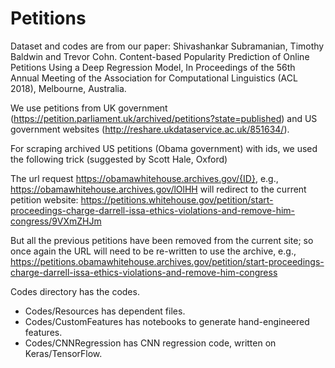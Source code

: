 # Petitions

Dataset and codes are from our paper: Shivashankar Subramanian, Timothy Baldwin and Trevor Cohn. Content-based Popularity Prediction of Online Petitions Using a Deep Regression Model, In Proceedings of the 56th Annual Meeting of the Association for Computational Linguistics (ACL 2018), Melbourne, Australia.

We use petitions from UK government (https://petition.parliament.uk/archived/petitions?state=published) and US government websites (http://reshare.ukdataservice.ac.uk/851634/).

For scraping archived US petitions (Obama government) with ids, we used the following trick (suggested by Scott Hale, Oxford)

The url request https://obamawhitehouse.archives.gov/{ID}, e.g., https://obamawhitehouse.archives.gov/lOlHH 
will redirect to the current petition website: 
https://petitions.whitehouse.gov/petition/start-proceedings-charge-darrell-issa-ethics-violations-and-remove-him-congress/9VXmZHJm

But all the previous petitions have been removed from the current site; so once again the URL will need to be re-written to use the archive, e.g., https://petitions.obamawhitehouse.archives.gov/petition/start-proceedings-charge-darrell-issa-ethics-violations-and-remove-him-congress

Codes directory has the codes. 
- Codes/Resources has dependent files. 
- Codes/CustomFeatures has notebooks to generate hand-engineered features. 
- Codes/CNNRegression has CNN regression code, written on Keras/TensorFlow.
